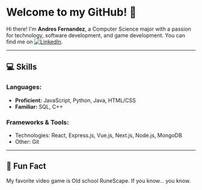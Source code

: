 # Welcome to my GitHub! 🚀

Hi there! I'm **Andres Fernandez**, a Computer Science major with a passion for technology, software development, and game development. You can find me on [![LinkedIn](https://raw.githubusercontent.com/MartinHeinz/MartinHeinz/master/linkedin-3-16.png)](https://www.linkedin.com/in/andresdfernandez/).


---

## 💻 Skills

### Languages:
- **Proficient:** JavaScript, Python, Java, HTML/CSS
- **Familiar:** SQL, C++

### Frameworks & Tools:
- Technologies: React, Express.js, Vue.js, Next.js, Node.js, MongoDB
- Other: Git
  
---

## 📝 Fun Fact
My favorite video game is Old school RuneScape. If you know... you know.


